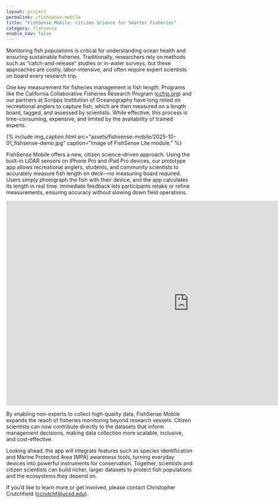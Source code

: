 ```yaml
---
layout: project
permalink: /fishsense-mobile
title: "FishSense Mobile: Citizen Science for Smarter Fisheries"
category: fishsense
enable_nav: false
---
```

Monitoring fish populations is critical for understanding ocean health and ensuring sustainable fisheries. Traditionally, researchers rely on methods such as “catch-and-release” studies or in-water surveys, but these approaches are costly, labor-intensive, and often require expert scientists on board every research trip.

One key measurement for fisheries management is fish length. Programs like the California Collaborative Fisheries Research Program ([ccfrp.org](https://www.ccfrp.org/)) and our partners at Scripps Institution of Oceanography have long relied on recreational anglers to capture fish, which are then measured on a length board, tagged, and assessed by scientists. While effective, this process is time-consuming, expensive, and limited by the availability of trained experts.

{% include 
    img_caption.html
    src="assets/fishsense-mobile/2025-10-01_fishsense-demo.jpg"
    caption="Image of FishSense Lite module."
%}

FishSense Mobile offers a new, citizen science–driven approach. Using the built-in LiDAR sensors on iPhone Pro and iPad Pro devices, our prototype app allows recreational anglers, students, and community scientists to accurately measure fish length on deck—no measuring board required. Users simply photograph the fish with their device, and the app calculates its length in real time. Immediate feedback lets participants retake or refine measurements, ensuring accuracy without slowing down field operations.

<iframe width="982" height="552" src="https://www.youtube.com/embed/SoDq8hiAras" title="FishSense Mobile Demo" frameborder="0" allow="accelerometer; autoplay; clipboard-write; encrypted-media; gyroscope; picture-in-picture; web-share" referrerpolicy="strict-origin-when-cross-origin" allowfullscreen></iframe>
<br>

By enabling non-experts to collect high-quality data, FishSense Mobile expands the reach of fisheries monitoring beyond research vessels. Citizen scientists can now contribute directly to the datasets that inform management decisions, making data collection more scalable, inclusive, and cost-effective.

Looking ahead, the app will integrate features such as species identification and Marine Protected Area (MPA) awareness tools, turning everyday devices into powerful instruments for conservation. Together, scientists and citizen scientists can build richer, larger datasets to protect fish populations and the ecosystems they depend on.

If you’d like to learn more or get involved, please contact Christopher Crutchfield ([ccrutchf@ucsd.edu](mailto:ccrutchf@ucsd.edu)).